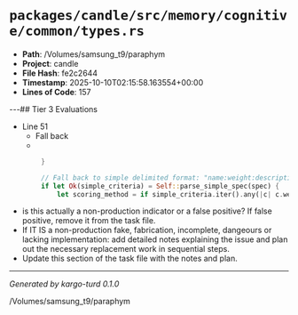 # `packages/candle/src/memory/cognitive/common/types.rs`

- **Path**: /Volumes/samsung_t9/paraphym
- **Project**: candle
- **File Hash**: fe2c2644  
- **Timestamp**: 2025-10-10T02:15:58.163554+00:00  
- **Lines of Code**: 157

---## Tier 3 Evaluations


- Line 51
  - Fall back
  - 

```rust
        }

        // Fall back to simple delimited format: "name:weight:description;name:weight:description"
        if let Ok(simple_criteria) = Self::parse_simple_spec(spec) {
            let scoring_method = if simple_criteria.iter().any(|c| c.weight != 1.0) {
```

- is this actually a non-production indicator or a false positive? If false positive, remove it from the task file.
- If IT IS a non-production fake, fabrication, incomplete, dangeours or lacking implementation: add detailed notes explaining the issue and plan out the necessary replacement work in sequential steps. 
- Update this section of the task file with the notes and plan.

---

*Generated by kargo-turd 0.1.0*

/Volumes/samsung_t9/paraphym